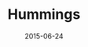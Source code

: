 ---
layout: post
title:  "Hummings"
date:   2015-06-24
site_url:   "https://www.hellohummings.com/"
project_type: website
---